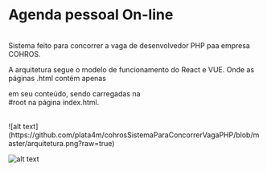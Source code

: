 # Agenda pessoal On-line
<br />
Sistema feito para concorrer a vaga de desenvolvedor PHP paa empresa COHROS.
<br />

A arquitetura segue o modelo de funcionamento do React e VUE. Onde as páginas .html contém apenas <div> em seu conteúdo, sendo carregadas na <div> #root na página index.html.<br />
  
<br />
![alt text](https://github.com/plata4m/cohrosSistemaParaConcorrerVagaPHP/blob/master/arquitetura.png?raw=true)
<br />

![alt text](https://github.com/plata4m/cohrosSistemaParaConcorrerVagaPHP/blob/master/telas.png?raw=true)


